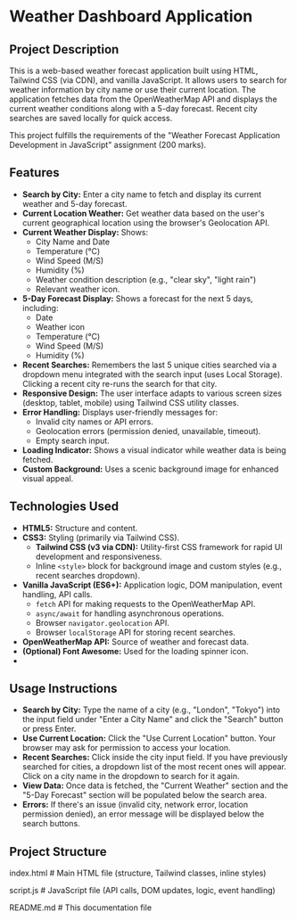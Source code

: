 # Weather Dashboard Application

## Project Description

This is a web-based weather forecast application built using HTML, Tailwind CSS (via CDN), and vanilla JavaScript. It allows users to search for weather information by city name or use their current location. The application fetches data from the OpenWeatherMap API and displays the current weather conditions along with a 5-day forecast. Recent city searches are saved locally for quick access.

This project fulfills the requirements of the "Weather Forecast Application Development in JavaScript" assignment (200 marks).

## Features

*   **Search by City:** Enter a city name to fetch and display its current weather and 5-day forecast.
*   **Current Location Weather:** Get weather data based on the user's current geographical location using the browser's Geolocation API.
*   **Current Weather Display:** Shows:
    *   City Name and Date
    *   Temperature (°C)
    *   Wind Speed (M/S)
    *   Humidity (%)
    *   Weather condition description (e.g., "clear sky", "light rain")
    *   Relevant weather icon.
*   **5-Day Forecast Display:** Shows a forecast for the next 5 days, including:
    *   Date
    *   Weather icon
    *   Temperature (°C)
    *   Wind Speed (M/S)
    *   Humidity (%)
*   **Recent Searches:** Remembers the last 5 unique cities searched via a dropdown menu integrated with the search input (uses Local Storage). Clicking a recent city re-runs the search for that city.
*   **Responsive Design:** The user interface adapts to various screen sizes (desktop, tablet, mobile) using Tailwind CSS utility classes.
*   **Error Handling:** Displays user-friendly messages for:
    *   Invalid city names or API errors.
    *   Geolocation errors (permission denied, unavailable, timeout).
    *   Empty search input.
*   **Loading Indicator:** Shows a visual indicator while weather data is being fetched.
*   **Custom Background:** Uses a scenic background image for enhanced visual appeal.


## Technologies Used

*   **HTML5:** Structure and content.
*   **CSS3:** Styling (primarily via Tailwind CSS).
    *   **Tailwind CSS (v3 via CDN):** Utility-first CSS framework for rapid UI development and responsiveness.
    *   Inline `<style>` block for background image and custom styles (e.g., recent searches dropdown).
*   **Vanilla JavaScript (ES6+):** Application logic, DOM manipulation, event handling, API calls.
    *   `fetch` API for making requests to the OpenWeatherMap API.
    *   `async/await` for handling asynchronous operations.
    *   Browser `navigator.geolocation` API.
    *   Browser `localStorage` API for storing recent searches.
*   **OpenWeatherMap API:** Source of weather and forecast data.
*   **(Optional) Font Awesome:** Used for the loading spinner icon.
*   

## Usage Instructions

*   **Search by City:** Type the name of a city (e.g., "London", "Tokyo") into the input field under "Enter a City Name" and click the "Search" button or press Enter.
*   **Use Current Location:** Click the "Use Current Location" button. Your browser may ask for permission to access your location.
*   **Recent Searches:** Click inside the city input field. If you have previously searched for cities, a dropdown list of the most recent ones will appear. Click on a city name in the dropdown to search for it again.
*   **View Data:** Once data is fetched, the "Current Weather" section and the "5-Day Forecast" section will be populated below the search area.
*   **Errors:** If there's an issue (invalid city, network error, location permission denied), an error message will be displayed below the search buttons.

## Project Structure


index.html # Main HTML file (structure, Tailwind classes, inline styles)

script.js # JavaScript file (API calls, DOM updates, logic, event handling)

README.md # This documentation file

